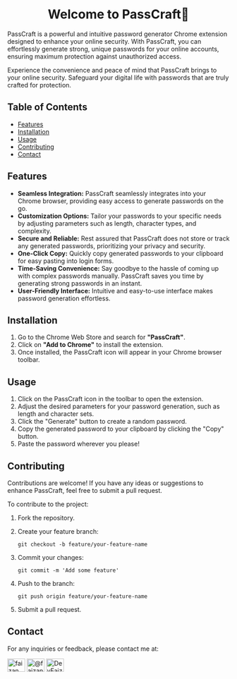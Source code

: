  <h1 align="center">Welcome to PassCraft🔑</h1>

PassCraft is a powerful and intuitive password generator Chrome extension designed to enhance your online security. With PassCraft, you can effortlessly generate strong, unique passwords for your online accounts, ensuring maximum protection against unauthorized access.

Experience the convenience and peace of mind that PassCraft brings to your online security. Safeguard your digital life with passwords that are truly crafted for protection.


## Table of Contents
- [Features](#features)
- [Installation](#installation)
- [Usage](#usage)
- [Contributing](#contributing)
- [Contact](#contact)


## Features
- **Seamless Integration:** PassCraft seamlessly integrates into your Chrome browser, providing easy access to generate passwords on the go.
- **Customization Options:** Tailor your passwords to your specific needs by adjusting parameters such as length, character types, and complexity.
- **Secure and Reliable:** Rest assured that PassCraft does not store or track any generated passwords, prioritizing your privacy and security.
- **One-Click Copy:** Quickly copy generated passwords to your clipboard for easy pasting into login forms.
- **Time-Saving Convenience:** Say goodbye to the hassle of coming up with complex passwords manually. PassCraft saves you time by generating strong passwords in an instant.
- **User-Friendly Interface:** Intuitive and easy-to-use interface makes password generation effortless.


## Installation
1. Go to the Chrome Web Store and search for **"PassCraft"**.
2. Click on **"Add to Chrome"** to install the extension.
3. Once installed, the PassCraft icon will appear in your Chrome browser toolbar.


## Usage
1. Click on the PassCraft icon in the toolbar to open the extension.
2. Adjust the desired parameters for your password generation, such as length and character sets.
3. Click the "Generate" button to create a random password.
4. Copy the generated password to your clipboard by clicking the "Copy" button.
5. Paste the password wherever you please!


## Contributing
Contributions are welcome! If you have any ideas or suggestions to enhance PassCraft, feel free to submit a pull request.

To contribute to the project:
1. Fork the repository.
2. Create your feature branch:
   
   ```
   git checkout -b feature/your-feature-name
   ```
3. Commit your changes:
   
   ```
   git commit -m 'Add some feature'
   ```
4. Push to the branch:
   
   ```
   git push origin feature/your-feature-name
   ```
5. Submit a pull request.

   
## Contact
For any inquiries or feedback, please contact me at:
<p align="left">
<a href="https://linkedin.com/in/faizanmansuri" target="blank"><img align="center" src="https://raw.githubusercontent.com/rahuldkjain/github-profile-readme-generator/master/src/images/icons/Social/linked-in-alt.svg" alt="faizanmansuri" height="30" width="40" /></a>
<a href="https://medium.com/@faizanmansuri.work" target="blank"><img align="center" src="https://raw.githubusercontent.com/rahuldkjain/github-profile-readme-generator/master/src/images/icons/Social/medium.svg" alt="@faizanmansuri.work" height="30" width="40" /></a> <a href="https://twitter.com/DevFaizann" target="blank"><img align="center" src="https://raw.githubusercontent.com/rahuldkjain/github-profile-readme-generator/master/src/images/icons/Social/twitter.svg" alt="DevFaizann" height="30" width="40"></a>
</p>
